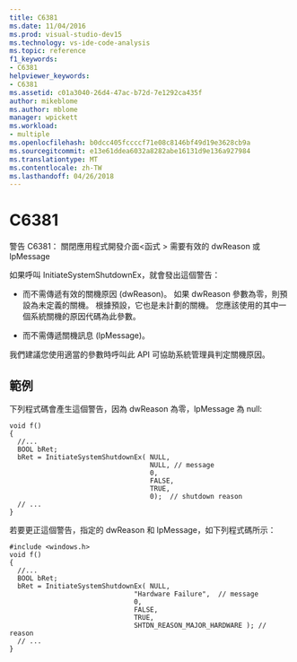 ```yaml
---
title: C6381
ms.date: 11/04/2016
ms.prod: visual-studio-dev15
ms.technology: vs-ide-code-analysis
ms.topic: reference
f1_keywords:
- C6381
helpviewer_keywords:
- C6381
ms.assetid: c01a3040-26d4-47ac-b72d-7e1292ca435f
author: mikeblome
ms.author: mblome
manager: wpickett
ms.workload:
- multiple
ms.openlocfilehash: b0dcc405fccccf71e08c8146bf49d19e3628cb9a
ms.sourcegitcommit: e13e61ddea6032a8282abe16131d9e136a927984
ms.translationtype: MT
ms.contentlocale: zh-TW
ms.lasthandoff: 04/26/2018
---
```

# <a name="c6381"></a>C6381
警告 C6381： 關閉應用程式開發介面\<函式 > 需要有效的 dwReason 或 lpMessage

 如果呼叫 InitiateSystemShutdownEx，就會發出這個警告：

-   而不需傳遞有效的關機原因 (dwReason)。 如果 dwReason 參數為零，則預設為未定義的關機。 根據預設，它也是未計劃的關機。 您應該使用的其中一個系統關機的原因代碼為此參數。

-   而不需傳遞關機訊息 (lpMessage)。

 我們建議您使用適當的參數時呼叫此 API 可協助系統管理員判定關機原因。

## <a name="example"></a>範例
 下列程式碼會產生這個警告，因為 dwReason 為零，lpMessage 為 null:

```
void f()
{
  //...
  BOOL bRet;
  bRet = InitiateSystemShutdownEx( NULL,
                                   NULL, // message
                                   0,
                                   FALSE,
                                   TRUE,
                                   0);  // shutdown reason
  // ...
}
```

 若要更正這個警告，指定的 dwReason 和 lpMessage，如下列程式碼所示：

```
#include <windows.h>
void f()
{
  //...
  BOOL bRet;
  bRet = InitiateSystemShutdownEx( NULL,
                               "Hardware Failure",  // message
                               0,
                               FALSE,
                               TRUE,
                               SHTDN_REASON_MAJOR_HARDWARE ); // reason
  // ...
}
```